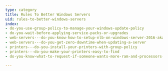 ```yaml
---
type: category
title: Rules To Better Windows Servers
uid: rules-to-better-windows-servers
index:
- do-you-use-group-policy-to-manage-your-windows-update-policy
- do-you-wait-before-applying-service-packs-or-upgrades
- web-servers---do-you-know-how-to-setup-nlb-on-windows-server-2016-aka-network-load-balancing
- web-servers---do-you-get-zero-downtime-when-updating-a-server
- printers---do-you-install-your-printers-with-group-policy
- printers---do-you-make-your-printers-easy-to-find
- do-you-know-what-to-request-if-someone-wants-more-ram-and-processors-on-a-vm-or-a-pc

---
```



